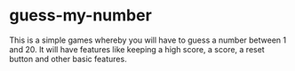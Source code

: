 # guess-my-number

This is a simple games whereby you will have to guess a number between 1 and 20. It will have
features like keeping a high score, a score, a reset button and other basic features.
